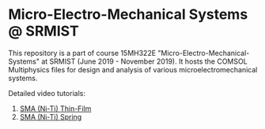 # Micro-Electro-Mechanical Systems @ SRMIST

This repository is a part of course 15MH322E "Micro-Electro-Mechanical-Systems" at SRMIST (June 2019 - November 2019). It hosts the COMSOL Multiphysics files for design and analysis of various microelectromechanical systems.

Detailed video tutorials:
1. [SMA (Ni-Ti) Thin-Film](https://youtu.be/zd5Mn7qefvg)
2. [SMA (Ni-Ti) Spring](https://youtu.be/XYLJCq5xsXU)
